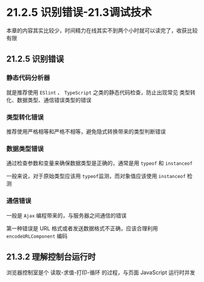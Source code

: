 # 21.2.5 识别错误-21.3调试技术

本章的内容其实比较少，时间精力在线其实不到两个小时就可以读完了，收获比较有限

## 21.2.5 识别错误

### 静态代码分析器

就是推荐使用 `ESlint`  、 `TypeScript` 之类的静态代码检查，防止出现常见 类型转化、数据类型、通信错误类型的错误

### 类型转化错误

推荐使用严格相等和严格不相等，避免隐式转换带来的类型判断错误

### 数据类型错误

通过检查参数和变量来确保数据类型是正确的，通常是用 `typeof` 和 `instanceof`

一般来说，对于原始类型应该用 `typeof`监测，而对象值应该使用 `instanceof` 检测

### 通信错误

一般是 `Ajax` 编程带来的，与服务器之间通信的错误

第一种错误是 URL 格式或者发送数据格式不正确，应该合理利用 `encodeURLComponent` 编码



## 21.3.2 理解控制台运行时

浏览器控制室是个 读取-求值-打印-循环 的过程，与页面 JavaScript 运行时并发